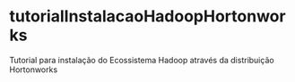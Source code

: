 # tutorialInstalacaoHadoopHortonworks
Tutorial para instalação do Ecossistema Hadoop através da distribuição Hortonworks
